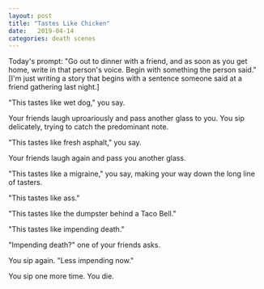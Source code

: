 ```yaml
---
layout: post
title: "Tastes Like Chicken"
date:   2019-04-14
categories: death scenes
---
```

Today's prompt: "Go out to dinner with a friend, and as soon as you get home, write in that person's voice. Begin with something the person said." [I'm just writing a story that begins with a sentence someone said at a friend gathering last night.]

"This tastes like wet dog," you say.

Your friends laugh uproariously and pass another glass to you. You sip delicately, trying to catch the predominant note.

"This tastes like fresh asphalt," you say.

Your friends laugh again and pass you another glass.

"This tastes like a migraine," you say, making your way down the long line of tasters.

"This tastes like ass."

"This tastes like the dumpster behind a Taco Bell."

"This tastes like impending death."

"Impending death?" one of your friends asks.

You sip again. "Less impending now."

You sip one more time. You die.
